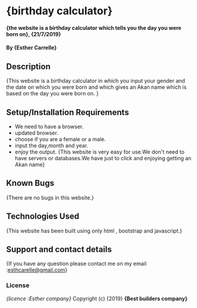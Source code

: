 # {birthday calculator}
#### {the website is a birthday calculator which tells you the day you were born on}, {21/7/2019}
#### By **{Esther Carrelle}**
## Description
{This website is a birthday calculator in which you input your gender and the date on which you were born and which gives an Akan name which is based on the day you were born on. }
## Setup/Installation Requirements
* We need to have a browser.
* updated browser.
* choose if you are a female or a male.
* input the day,month and year.
* enjoy the output.
{This website is very easy for use.We don't need to have servers or databases.We have just to click and enjoying getting an Akan name}
## Known Bugs
{There are no bugs in this website.}
## Technologies Used
{This website has been built using only html , bootstrap and javascript.}
## Support and contact details
{If you have any question please contact me on my email :esthcarelle@gmail.com}
### License
*{licence :Esther company}*
Copyright (c) {2019} **{Best builders company}**